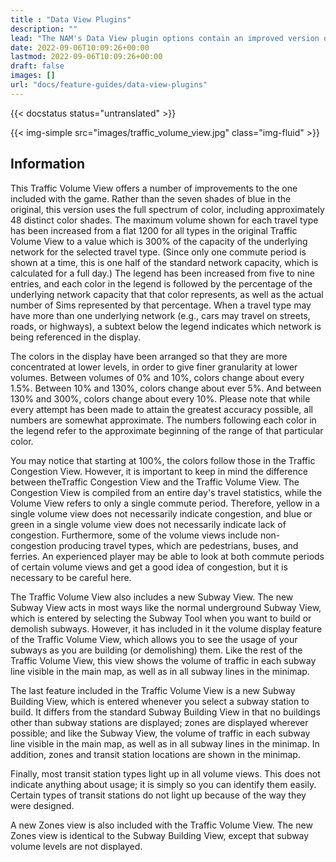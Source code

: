 ```yaml
---
title : "Data View Plugins"
description: ""
lead: "The NAM's Data View plugin options contain an improved version of the Traffic Volume View that comes with the game, and which can be found under Data Views. They also contains improved versions of the Subway View, Subway Building View, and Zones View, designed to make the process of building Subways and Transit Stations less error-prone."
date: 2022-09-06T10:09:26+00:00
lastmod: 2022-09-06T10:09:26+00:00
draft: false
images: []
url: "docs/feature-guides/data-view-plugins"
---
```


{{< docstatus status="untranslated" >}}


<div class="row mx-0 g-1">
<div class="col text-center">{{< img-simple src="images/traffic_volume_view.jpg" class="img-fluid" >}}</div>
</div>

## Information

This Traffic Volume View offers a number of improvements to the one included with the game. Rather than the seven shades of blue in the original, this version uses the full spectrum of color, including approximately 48 distinct color shades. The maximum volume shown for each travel type has been increased from a flat 1200 for all types in the original Traffic Volume View to a value which is 300% of the capacity of the underlying network for the selected travel type. (Since only one commute period is shown at a time, this is one half of the standard network capacity, which is calculated for a full day.) The legend has been increased from five to nine entries, and each color in the legend is followed by the percentage of the underlying network capacity that that color represents, as well as the actual number of Sims represented by that percentage. When a travel type may have more than one underlying network (e.g., cars may travel on streets, roads, or highways), a subtext below the legend indicates which network is being referenced in the display. 

The colors in the display have been arranged so that they are more concentrated at lower levels, in order to give finer granularity at lower volumes. Between volumes of 0% and 10%, colors change about every 1.5%. Between 10% and 130%, colors change about ever 5%. And between 130% and 300%, colors change about every 10%. Please note that while every attempt has been made to attain the greatest accuracy possible, all numbers are somewhat approximate. The numbers following each color in the legend refer to the approximate beginning of the range of that particular color. 

You may notice that starting at 100%, the colors follow those in the Traffic Congestion View. However, it is important to keep in mind the difference between theTraffic Congestion View and the Traffic Volume View. The Congestion View is compiled from an entire day's travel statistics, while the Volume View refers to only a single commute period. Therefore, yellow in a single volume view does not necessarily indicate congestion, and blue or green in a single volume view does not necessarily indicate lack of congestion. Furthermore, some of the volume views include non-congestion producing travel types, which are pedestrians, buses, and ferries. An experienced player may be able to look at both commute periods of certain volume views and get a good idea of congestion, but it is necessary to be careful here.

The Traffic Volume View also includes a new Subway View. The new Subway View acts in most ways like the normal underground Subway View, which is entered by selecting the Subway Tool when you want to build or demolish subways. However, it has included in it the volume display feature of the Traffic Volume View, which allows you to see the usage of your subways as you are building (or demolishing) them. Like the rest of the Traffic Volume View, this view shows the volume of traffic in each subway line visible in the main map, as well as in all subway lines in the minimap. 

The last feature included in the Traffic Volume View is a new Subway Building View, which is entered whenever you select a subway station to build. It differs from the standard Subway Building View in that no buildings other than subway stations are displayed; zones are displayed wherever possible; and like the Subway View, the volume of traffic in each subway line visible in the main map, as well as in all subway lines in the minimap. In addition, zones and transit station locations are shown in the minimap.

Finally, most transit station types light up in all volume views. This does not indicate anything about usage; it is simply so you can identify them easily. Certain types of transit stations do not light up because of the way they were designed. 

A new Zones view is also included with the Traffic Volume View. The new Zones view is identical to the Subway Building View, except that subway volume levels are not displayed.